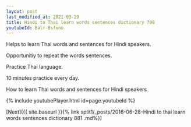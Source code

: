 ```yaml
---
layout: post
last_modified_at: 2021-03-29
title: Hindi to Thai learn words sentences dictionary 708 
youtubeId: Balr-Bsfxno
---
```

 
 
Helps to learn Thai words and sentences for Hindi speakers.

Opportunitiy to repeat the words sentences. 

Practice Thai language. 
 
10 minutes practice every day. 
 
How to learn Thai words and sentences for Hindi speakers 
 
{% include youtubePlayer.html id=page.youtubeId %}
 
 
[Next]({{ site.baseurl }}{% link  split1/_posts/2016-06-28-Hindi to thai learn words sentences dictionary 881 .md%})
 
